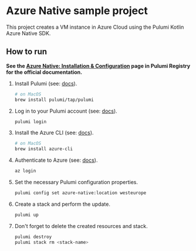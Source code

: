 # Azure Native sample project

This project creates a VM instance in Azure Cloud using the Pulumi Kotlin Azure Native SDK.

## How to run

**See the 
[Azure Native: Installation & Configuration](https://www.pulumi.com/registry/packages/azure-native/installation-configuration/)
page in Pulumi Registry for the official documentation.**

1. Install Pulumi (see: [docs](https://www.pulumi.com/docs/install/)).

   ```bash
   # on MacOS
   brew install pulumi/tap/pulumi
   ```

2. Log in to your Pulumi account (see: [docs](https://www.pulumi.com/docs/cli/commands/pulumi_login/)).

   ```bash
   pulumi login
   ```

3. Install the Azure CLI (see: [docs](https://learn.microsoft.com/en-us/cli/azure/install-azure-cli)).

   ```bash
   # on MacOS
   brew install azure-cli
   ```

4. Authenticate to Azure (see:
   [docs](https://www.pulumi.com/registry/packages/azure-native/installation-configuration/#authentication-methods)).

   ```bash
   az login
   ```

5. Set the necessary Pulumi configuration properties.

   ```bash
   pulumi config set azure-native:location westeurope 
   ```

6. Create a stack and perform the update.

   ```bash
   pulumi up
   ```

7. Don't forget to delete the created resources and stack.

   ```bash
   pulumi destroy
   pulumi stack rm <stack-name>
   ```
